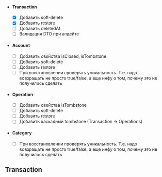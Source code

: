 - #### Transaction
    - [x] Добавить soft-delete
    - [x] Добавить restore
    - [ ] Добавить deletedAt
    - [ ] Валидация DTO при апдейте
 
- #### Account
    - [ ] Добавить свойства isClosed, isTombstone
    - [ ] Добавить soft-delete
    - [ ] Добавить restore
    - [ ] При восстановлении проверять уникальность. Т.е. надо вовзращать не просто true/false, а еще инфу о том, почему это не получилось сделать

- #### Operation
    - [ ] Добавить свойства isTombstone
    - [ ] Добавить soft-delete
    - [ ] Добавить restore
    - [ ] Добавить каскадный tombstone (Transaction → Operations)

- #### Category
    - [ ] При восстановлении проверять уникальность. Т.е. надо вовзращать не просто true/false, а еще инфу о том, почему это не получилось сделать



## Transaction

